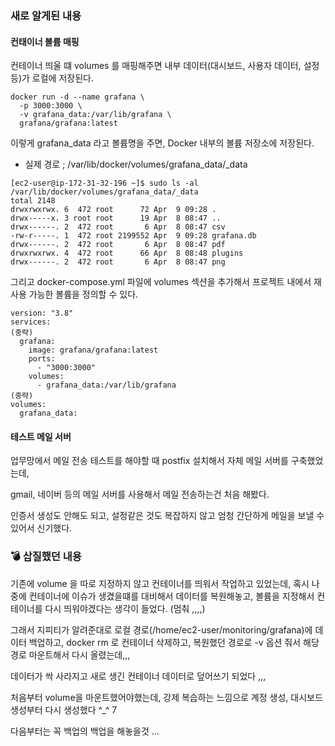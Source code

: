 ### 새로 알게된 내용
#### 컨태이너 볼륨 매핑
컨테이너 띄울 떄 volumes 를 매핑해주면 내부 데이터(대시보드, 사용자 데이터, 설정 등)가 로컬에 저장된다.
```
docker run -d --name grafana \
  -p 3000:3000 \
  -v grafana_data:/var/lib/grafana \
  grafana/grafana:latest
```
이렇게 grafana_data 라고 볼륨명을 주면,  Docker 내부의 볼륨 저장소에 저장된다. 
- 실제 경로 ; /var/lib/docker/volumes/grafana_data/_data
  

```
[ec2-user@ip-172-31-32-196 ~]$ sudo ls -al /var/lib/docker/volumes/grafana_data/_data
total 2148
drwxrwxrwx. 6  472 root      72 Apr  9 09:28 .
drwx-----x. 3 root root      19 Apr  8 08:47 ..
drwx------. 2  472 root       6 Apr  8 08:47 csv
-rw-r-----. 1  472 root 2199552 Apr  9 09:28 grafana.db
drwx------. 2  472 root       6 Apr  8 08:47 pdf
drwxrwxrwx. 4  472 root      66 Apr  8 08:48 plugins
drwx------. 2  472 root       6 Apr  8 08:47 png

```
그리고 docker-compose.yml 파일에 volumes 섹션을 추가해서 프로젝트 내에서 재사용 가능한 볼륨을 정의할 수 있다.
```
version: "3.8"
services:
(중략)
  grafana:
    image: grafana/grafana:latest
    ports:
      - "3000:3000"
    volumes:
      - grafana_data:/var/lib/grafana
(중략)
volumes:
  grafana_data:
```
#### 테스트 메일 서버
업무망에서 메일 전송 테스트를 해야할 때 postfix 설치해서 자체 메일 서버를 구축했었는데, 

gmail, 네이버 등의 메일 서버를 사용해서 메일 전송하는건 처음 해봤다. 

인증서 생성도 안해도 되고, 설정같은 것도 복잡하지 않고 엄청 간단하게 메일을 보낼 수 있어서 신기했다. 


### 💣 삽질했던 내용
기존에 volume 을 따로 지정하지 않고 컨테이너를 띄워서 작업하고 있었는데, 
혹시 나중에 컨테이너에 이슈가 생겼을떄를 대비해서 데이터를 복원해놓고, 볼륨을 지정해서 컨테이너를 다시 띄워야겠다는 생각이 들었다. (멈춰 ,,,,)

그래서 지피티가 알려준대로 로컬 경로(/home/ec2-user/monitoring/grafana)에 데이터 백업하고, docker rm 로 컨테이너 삭제하고, 복원했던 경로로 -v 옵션 줘서 해당 경로 마운트해서 다시 올렸는데,,,

데이터가 싹 사라지고 새로 생긴 컨테이너 데이터로 덮어쓰기 되었다 ,,, 

처음부터 volume을 마운트했어야했는데, 강제 복습하는 느낌으로 계정 생성, 대시보드 생성부터 다시 생성했다 ^_^ 7

다음부터는 꼭 백업의 백업을 해놓을것 ... 